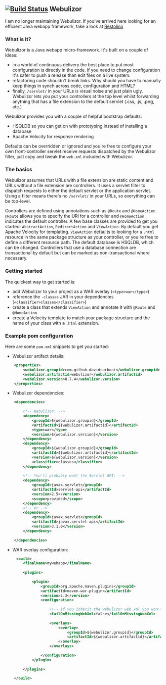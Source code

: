 [![Build Status](https://travis-ci.org/davidcarboni/Webulizor.png?branch=master)](https://travis-ci.org/davidcarboni/Webulizor)
Webulizor
----------

I am no longer maintaining Webulizor. If you've arrived here looking for an efficient Java webapp framework, take a look at [Restolino](https://github.com/davidcarboni/restolino)

### What is it?

Webulizor is a Java webapp micro-framework. It's built on a couple of ideas:
 * in a world of continuous delivery the best place to put most configuration is directly in the code. If you need to change configuration it's safer to push a release than edit files on a live system.
 * refactoring code shouldn't break links. Why should you have to manually keep things in synch across code, configuration and HTML?
 * finally, `/servlet/` in your URLs is visual noise and just plain ugly. Webulizor lets you put your controllers at the top level whilst forwarding anything that has a file extension to the default servlet (.css, .js, .png, etc.) 

Webulizor provides you with a couple of helpful bootstrap defaults:
 * HSQLDB so you can get on with prototyping instead of installing a database
 * Apache Velocity for response rendering
 
Defaults can be overridden or ignored and you're free to configure your own front-controller servlet receive requests dispatched by the Webulizor filter, just copy and tweak the `web.xml` included with Webulizor. 

### The basics

Webulizor assumes that URLs with a file extension are static content and URLs without a file extension are controllers. It uses a servlet filter to dispatch requests to either the default servlet or the application servlet. Using a filter means there's no `/servlet/` in your URLs, so everything can be top-level.

Controllers are defined using annotations such as `@Route` and `@HomeAction`. `@Route` allows you to specify the URI for a controller and `@HomeAction` indicates the default controller. A few base classes are provided to get you started: `AbstractAction`, `RedirectAction` and `ViewAction`. By default you get Apache Velocity for templating. `ViewAction` defaults to looking for a `.html` resource in the same package structure as your controller, or you're free to define a different resource path. The default database is HSQLDB, which can be changed. Controllers that use a database connection are transactional by default but can be marked as non-transactional where necessary.


### Getting started

The quickest way to get started is:
 * add Webulizor to your project as a WAR overlay (`<type>war</type>`)
 * reference the `-classes` JAR in your dependencies (`<classifier>classes</classifier>`)
 * create a class that extends `ViewAction` and annotate it with `@Route` and `@HomeAction`
 * create a Velocity template to match your package structure and the name of your class with a `.html` extension.


### Example pom configuration

Here are some `pom.xml` snippets to get you started:

 * Webulizor artifact details:
 
```xml
    <properties>
        <webulizor.groupid>com.github.davidcarboni</webulizor.groupid>
        <webulizor.artifactid>webulizor</webulizor.artifactid>
        <webulizor.version>0.7.4</webulizor.version>
    </properties>
```

 * Webulizor dependencies:

```xml
    <dependencies>
    
        <!-- Webulizor: -->
        <dependency>
            <groupId>${webulizor.groupid}</groupId>
            <artifactId>${webulizor.artifactid}</artifactId>
            <type>war</type>
            <version>${webulizor.version}</version>
        </dependency>
        <dependency>
            <groupId>${webulizor.groupid}</groupId>
            <artifactId>${webulizor.artifactid}</artifactId>
            <version>${webulizor.version}</version>
            <classifier>classes</classifier>
        </dependency>
    
        <!-- You'll probably want the Servlet API: -->
        <dependency>
            <groupId>javax.servlet</groupId>
            <artifactId>servlet-api</artifactId>
            <version>2.5</version>
            <scope>provided</scope>
        </dependency>
        <!-- or -->
        <dependency>
            <groupId>javax.servlet</groupId>
            <artifactId>javax.servlet-api</artifactId>
            <version>3.1.0</version>
        </dependency>
            
    </dependencies>
```

 * WAR overlay configuration:

```xml
     <build>
        <finalName>mywebapp</finalName>
        
        <plugins>
            
            <plugin>
                <groupId>org.apache.maven.plugins</groupId>
                <artifactId>maven-war-plugin</artifactId>
                <version>2.3</version>
                <configuration>
                    
                    <!-- If you inherit the webulizor web.xml you won't one: -->
                    <failOnMissingWebXml>false</failOnMissingWebXml>
                    
                    <overlays>
                        <overlay>
                            <groupId>${webulizor.groupid}</groupId>
                            <artifactId>${webulizor.artifactid}</artifactId>
                        </overlay>
                    </overlays>
                    
                </configuration>
            </plugin>
                
        </plugins>
        
    </build>
```

